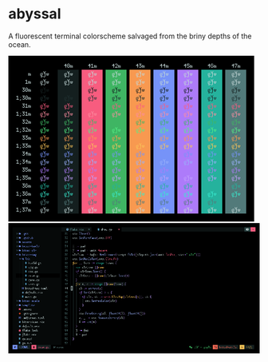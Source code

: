 # abyssal

A fluorescent terminal colorscheme salvaged from the briny depths of the ocean. 

![Abyssal terminal colortest](img/abyssal-colortest.png)
![Abyssal NVChad](img/abyssal-nvchad.png)

